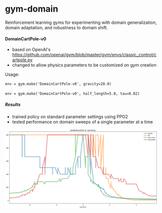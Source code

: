 # gym-domain

Reinforcement learning gyms for experimenting with domain generalization, domain adaptation, and robustness to domain shift.

#### DomainCartPole-v0

- based on OpenAI's https://github.com/openai/gym/blob/master/gym/envs/classic_control/cartpole.py
- changed to allow physics parameters to be customized on gym creation

Usage:
```
env = gym.make('DomainCartPole-v0', gravity=20.0)

env = gym.make('DomainCartPole-v0', half_length=5.0, tau=0.02)
```

##### Results
- trained policy on standard parameter settings using PPO2
- tested performance on domain sweeps of a single parameter at a time

![Example](images/image01.png)
